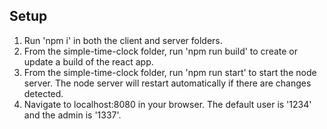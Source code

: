 ## Setup
1. Run 'npm i' in both the client and server folders.
2. From the simple-time-clock folder, run 'npm run build' to create or update a build of the react app.
3. From the simple-time-clock folder, run 'npm run start' to start the node server. The node server will restart automatically if there are changes detected.
4. Navigate to localhost:8080 in your browser. The default user is '1234' and the admin is '1337'.